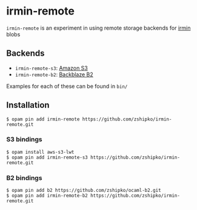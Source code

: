 # irmin-remote

`irmin-remote` is an experiment in using remote storage backends for [irmin](https://irmin.io) blobs

## Backends

- `irmin-remote-s3`: [Amazon S3](https://aws.amazon.com/s3/)
- `irmin-remote-b2`: [Backblaze B2](https://www.backblaze.com/b2/)

Examples for each of these can be found in `bin/`

## Installation

```shell
$ opam pin add irmin-remote https://github.com/zshipko/irmin-remote.git
```

### S3 bindings

```shell
$ opam install aws-s3-lwt
$ opam pin add irmin-remote-s3 https://github.com/zshipko/irmin-remote.git
```

### B2 bindings

```shell
$ opam pin add b2 https://github.com/zshipko/ocaml-b2.git
$ opam pin add irmin-remote-b2 https://github.com/zshipko/irmin-remote.git
```

